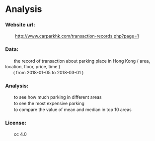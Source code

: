 # Analysis
 
### Website url:
  　　http://www.carparkhk.com/transaction-records.php?page=1

### Data:
  　　the record of transaction about parking place in Hong Kong ( area, location, floor, price, time )<br>
    　( from 2018-01-05 to 2018-03-01 )

### Analysis:
  　　to see how much parking in different areas<br>
  　　to see the most expensive parking<br>
  　　to compare the value of mean and median in top 10 areas<br>

### License:
  　　cc 4.0

